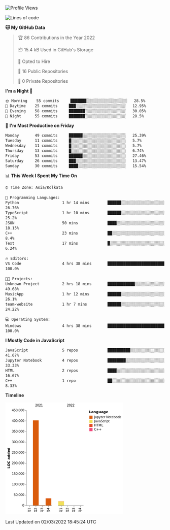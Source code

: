 <!--START_SECTION:waka-->
![Profile Views](http://img.shields.io/badge/Profile%20Views-0-blue)

![Lines of code](https://img.shields.io/badge/From%20Hello%20World%20I%27ve%20Written-457%20Thousand%20lines%20of%20code-blue)

**🐱 My GitHub Data** 

> 🏆 86 Contributions in the Year 2022
 > 
> 📦 15.4 kB Used in GitHub's Storage 
 > 
> 💼 Opted to Hire
 > 
> 📜 16 Public Repositories 
 > 
> 🔑 0 Private Repositories  
 > 
**I'm a Night 🦉** 

```text
🌞 Morning    55 commits     ███████░░░░░░░░░░░░░░░░░░   28.5% 
🌆 Daytime    25 commits     ███░░░░░░░░░░░░░░░░░░░░░░   12.95% 
🌃 Evening    58 commits     ███████░░░░░░░░░░░░░░░░░░   30.05% 
🌙 Night      55 commits     ███████░░░░░░░░░░░░░░░░░░   28.5%

```
📅 **I'm Most Productive on Friday** 

```text
Monday       49 commits     ██████░░░░░░░░░░░░░░░░░░░   25.39% 
Tuesday      11 commits     █░░░░░░░░░░░░░░░░░░░░░░░░   5.7% 
Wednesday    11 commits     █░░░░░░░░░░░░░░░░░░░░░░░░   5.7% 
Thursday     13 commits     █░░░░░░░░░░░░░░░░░░░░░░░░   6.74% 
Friday       53 commits     ██████░░░░░░░░░░░░░░░░░░░   27.46% 
Saturday     26 commits     ███░░░░░░░░░░░░░░░░░░░░░░   13.47% 
Sunday       30 commits     ████░░░░░░░░░░░░░░░░░░░░░   15.54%

```


📊 **This Week I Spent My Time On** 

```text
⌚︎ Time Zone: Asia/Kolkata

💬 Programming Languages: 
Python                   1 hr 14 mins        ██████░░░░░░░░░░░░░░░░░░░   26.76% 
TypeScript               1 hr 10 mins        ██████░░░░░░░░░░░░░░░░░░░   25.2% 
JSON                     50 mins             ████░░░░░░░░░░░░░░░░░░░░░   18.15% 
C++                      23 mins             ██░░░░░░░░░░░░░░░░░░░░░░░   8.4% 
Text                     17 mins             █░░░░░░░░░░░░░░░░░░░░░░░░   6.24%

🔥 Editors: 
VS Code                  4 hrs 38 mins       █████████████████████████   100.0%

🐱‍💻 Projects: 
Unknown Project          2 hrs 18 mins       ████████████░░░░░░░░░░░░░   49.68% 
MusicApp                 1 hr 12 mins        ██████░░░░░░░░░░░░░░░░░░░   26.1% 
team-website             1 hr 7 mins         ██████░░░░░░░░░░░░░░░░░░░   24.22%

💻 Operating System: 
Windows                  4 hrs 38 mins       █████████████████████████   100.0%

```

**I Mostly Code in JavaScript** 

```text
JavaScript               5 repos             ██████████░░░░░░░░░░░░░░░   41.67% 
Jupyter Notebook         4 repos             ████████░░░░░░░░░░░░░░░░░   33.33% 
HTML                     2 repos             ████░░░░░░░░░░░░░░░░░░░░░   16.67% 
C++                      1 repo              ██░░░░░░░░░░░░░░░░░░░░░░░   8.33%

```


**Timeline**

![Chart not found](https://raw.githubusercontent.com/ThejaswinS/ThejaswinS/main/charts/bar_graph.png) 


 Last Updated on 02/03/2022 18:45:24 UTC
<!--END_SECTION:waka-->





